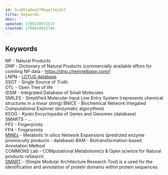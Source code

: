 ```yaml
---
id: 3ca85tg6eqf78kgql1mj3vl
title: Keywords
desc: ''
updated: 1709130572537
created: 1708610622749
---
```



## Keywords
NP - Natural Products  
DNP - Dictionary of Natural Products (commercially available effors for comiling NP data - https://dnp.chemnetbase.com/)  
LNPN - [LOTUS database](https://lotus.naturalproducts.net)  
SSOT - Single Source of Truth  
OTL - Open Tree of life  
IDSM - Integrated Database of Small Molecules  
SMILES - Simplified Molecular Input Line Entry System (represents chemical structures in a linear string)
BNICE - Biochemical Network Integated Computational Explorer (enzymatic algorythms)  
KEGG - Kyoto Encyclopedia of Genes and Genomes (database)  
SMARTS - ...  
FP2 - Fingerprints  
FP4 - Fingerprints  
[MINEs](https://minedatabase.mcs.anl.gov/#/home) - Metabolic In silico Network Expansions (predicted enzyme promiscuity products - database)
BAM - Biotransformation-based Annotation Method  
COMMONS Lab - COMputational Metabolomics & Open science for Natural products reSearch  
[SMART](http://smart.embl-heidelberg.de/) - (Simple Modular Architecture Research Tool) is a used for the identification and annotation of protein domains within protein sequences.  